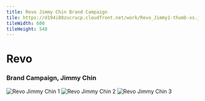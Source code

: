 ```yaml
---
title: Revo Jimmy Chin Brand Campaign
tile: https://d194i88zucrucp.cloudfront.net/work/Revo_Jimmy1-thumb-xs.jpg
tileWidth: 600
tileHeight: 548
---
```


# Revo
### Brand Campaign, Jimmy Chin
![Revo Jimmy Chin 1](https://d194i88zucrucp.cloudfront.net/work/Revo_Jimmy1-lg.jpg)
![Revo Jimmy Chin 2](https://d194i88zucrucp.cloudfront.net/work/Revo_Jimmy2-lg.jpg)
![Revo Jimmy Chin 3](https://d194i88zucrucp.cloudfront.net/work/Revo_Jimmy3-lg.jpg)
